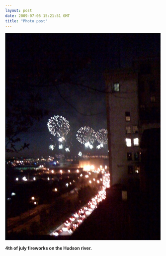 ```yaml
---
layout: post
date: 2009-07-05 15:21:51 GMT
title: "Photo post"
---
```

![travisj](/images/8f6869f387837dd8a7de860e94a220aac35d78c47acbb1f2e702d96d65817296.jpg)

<b>4th of july fireworks on the Hudson river.</b>